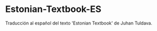 Estonian-Textbook-ES
====================

Traducción al español del texto 'Estonian Textbook' de Juhan Tuldava.
